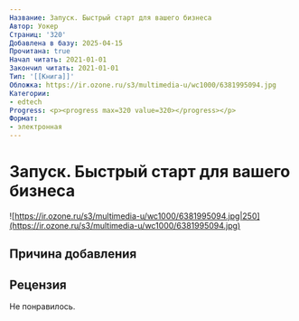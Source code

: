 ```yaml
---
Название: Запуск. Быстрый старт для вашего бизнеса
Автор: Уокер
Страниц: '320'
Добавлена в базу: 2025-04-15
Прочитана: true
Начал читать: 2021-01-01
Закончил читать: 2021-01-01
Тип: '[[Книга]]'
Обложка: https://ir.ozone.ru/s3/multimedia-u/wc1000/6381995094.jpg
Категории:
- edtech
Progress: <p><progress max=320 value=320></progress></p>
Формат:
- электронная
---
```

# Запуск. Быстрый старт для вашего бизнеса

![https://ir.ozone.ru/s3/multimedia-u/wc1000/6381995094.jpg|250](https://ir.ozone.ru/s3/multimedia-u/wc1000/6381995094.jpg)

## Причина добавления

## Рецензия

Не понравилось.